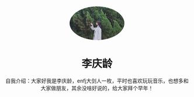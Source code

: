 <p align="center">
  <img width="150" src="https://github.com/wengstA/fab_hw/blob/main/_media/1881696816037_.pic_hd.jpg?raw=true" alt="李庆龄" style="border-radius:50%;">
</p>

<h1 align="center">李庆龄</h1>

<p align="center">
  自我介绍：大家好我是李庆龄，enfj大剑人一枚，平时也喜欢玩玩音乐，也想多和大家做朋友，其余没啥好说的，给大家拜个早年！


